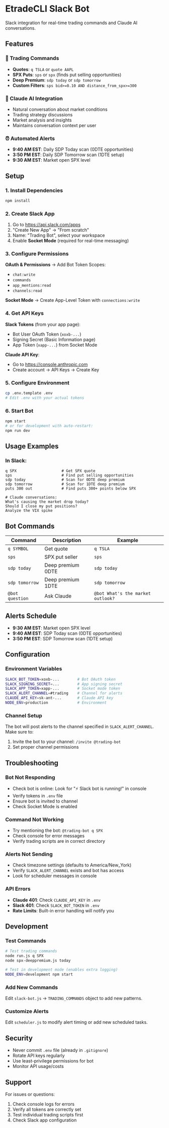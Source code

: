 # EtradeCLI Slack Bot

Slack integration for real-time trading commands and Claude AI conversations.

## Features

### 🤖 Trading Commands
- **Quotes**: `q TSLA` or `quote AAPL`
- **SPX Puts**: `sps` or `spx` (finds put selling opportunities)
- **Deep Premium**: `sdp today` or `sdp tomorrow`
- **Custom Filters**: `sps bid>=0.10 AND distance_from_spx>=300`

### 🧠 Claude AI Integration
- Natural conversation about market conditions
- Trading strategy discussions
- Market analysis and insights
- Maintains conversation context per user

### ⏰ Automated Alerts
- **9:40 AM EST**: Daily SDP Today scan (0DTE opportunities)
- **3:50 PM EST**: Daily SDP Tomorrow scan (1DTE setup)
- **9:30 AM EST**: Market open SPX level

## Setup

### 1. Install Dependencies
```bash
npm install
```

### 2. Create Slack App
1. Go to https://api.slack.com/apps
2. "Create New App" → "From scratch"
3. Name: "Trading Bot", select your workspace
4. Enable **Socket Mode** (required for real-time messaging)

### 3. Configure Permissions
**OAuth & Permissions** → Add Bot Token Scopes:
- `chat:write`
- `commands` 
- `app_mentions:read`
- `channels:read`

**Socket Mode** → Create App-Level Token with `connections:write`

### 4. Get API Keys
**Slack Tokens** (from your app page):
- Bot User OAuth Token (`xoxb-...`)
- Signing Secret (Basic Information page)
- App Token (`xapp-...`) from Socket Mode

**Claude API Key**:
- Go to https://console.anthropic.com
- Create account → API Keys → Create Key

### 5. Configure Environment
```bash
cp .env.template .env
# Edit .env with your actual tokens
```

### 6. Start Bot
```bash
npm start
# or for development with auto-restart:
npm run dev
```

## Usage Examples

### In Slack:
```
q SPX                    # Get SPX quote
sps                      # Find put selling opportunities  
sdp today                # Scan for 0DTE deep premium
sdp tomorrow             # Scan for 1DTE deep premium
puts 300 out             # Find puts 300+ points below SPX

# Claude conversations:
What's causing the market drop today?
Should I close my put positions?
Analyze the VIX spike
```

## Bot Commands

| Command | Description | Example |
|---------|-------------|---------|
| `q SYMBOL` | Get quote | `q TSLA` |
| `sps` | SPX put seller | `sps` |
| `sdp today` | Deep premium 0DTE | `sdp today` |
| `sdp tomorrow` | Deep premium 1DTE | `sdp tomorrow` |
| `@bot question` | Ask Claude | `@bot What's the market outlook?` |

## Alerts Schedule

- **9:30 AM EST**: Market open SPX level
- **9:40 AM EST**: SDP Today scan (0DTE opportunities)
- **3:50 PM EST**: SDP Tomorrow scan (1DTE setup)

## Configuration

### Environment Variables
```bash
SLACK_BOT_TOKEN=xoxb-...        # Bot OAuth token
SLACK_SIGNING_SECRET=...        # App signing secret  
SLACK_APP_TOKEN=xapp-...        # Socket mode token
SLACK_ALERT_CHANNEL=#trading    # Channel for alerts
CLAUDE_API_KEY=sk-ant-...       # Claude API key
NODE_ENV=production             # Environment
```

### Channel Setup
The bot will post alerts to the channel specified in `SLACK_ALERT_CHANNEL`. Make sure to:
1. Invite the bot to your channel: `/invite @trading-bot`
2. Set proper channel permissions

## Troubleshooting

### Bot Not Responding
- Check bot is online: Look for "⚡️ Slack bot is running!" in console
- Verify tokens in `.env` file
- Ensure bot is invited to channel
- Check Socket Mode is enabled

### Command Not Working
- Try mentioning the bot: `@trading-bot q SPX`
- Check console for error messages
- Verify trading scripts are in correct directory

### Alerts Not Sending
- Check timezone settings (defaults to America/New_York)
- Verify `SLACK_ALERT_CHANNEL` exists and bot has access
- Look for scheduler messages in console

### API Errors
- **Claude 401**: Check `CLAUDE_API_KEY` in `.env`
- **Slack 401**: Check `SLACK_BOT_TOKEN` in `.env`
- **Rate Limits**: Built-in error handling will notify you

## Development

### Test Commands
```bash
# Test trading commands
node run.js q SPX
node spx-deeppremium.js today

# Test in development mode (enables extra logging)
NODE_ENV=development npm start
```

### Add New Commands
Edit `slack-bot.js` → `TRADING_COMMANDS` object to add new patterns.

### Customize Alerts
Edit `scheduler.js` to modify alert timing or add new scheduled tasks.

## Security

- Never commit `.env` file (already in `.gitignore`)
- Rotate API keys regularly
- Use least-privilege permissions for bot
- Monitor API usage/costs

## Support

For issues or questions:
1. Check console logs for errors
2. Verify all tokens are correctly set
3. Test individual trading scripts first
4. Check Slack app configuration
